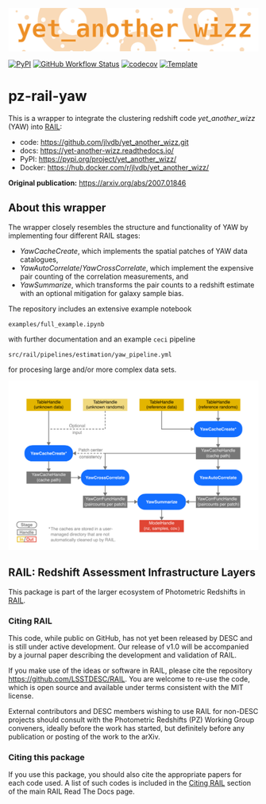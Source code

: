 ![yet_another_wizz](https://raw.githubusercontent.com/jlvdb/yet_another_wizz/main/docs/source/_static/logo-dark.png)

[![PyPI](https://img.shields.io/pypi/v/pz-rail-yaw?color=blue&logo=pypi&logoColor=white)](https://pypi.org/project/pz-rail-yaw/)
[![GitHub Workflow Status](https://img.shields.io/github/actions/workflow/status/LSSTDESC/rail_yaw/smoke-test.yml)](https://github.com/LSSTDESC/rail_yaw/actions/workflows/smoke-test.yml)
[![codecov](https://codecov.io/gh/LSSTDESC/rail_yaw/graph/badge.svg?token=BsmWz2v0qL)](https://codecov.io/gh/LSSTDESC/rail_yaw)
[![Template](https://img.shields.io/badge/Template-LINCC%20Frameworks%20Python%20Project%20Template-brightgreen)](https://lincc-ppt.readthedocs.io/en/latest/)

# pz-rail-yaw

This is a wrapper to integrate the clustering redshift code *yet_another_wizz*
(YAW) into [RAIL](https://github.com/LSSTDESC/RAIL):

- code: https://github.com/jlvdb/yet_another_wizz.git
- docs: https://yet-another-wizz.readthedocs.io/
- PyPI: https://pypi.org/project/yet_another_wizz/
- Docker: https://hub.docker.com/r/jlvdb/yet_another_wizz/

**Original publication:** https://arxiv.org/abs/2007.01846

## About this wrapper

The wrapper closely resembles the structure and functionality of YAW by
implementing four different RAIL stages:

- *YawCacheCreate*, which implements the spatial patches of YAW data catalogues,
- *YawAutoCorrelate*/*YawCrossCorrelate*, which implement the expensive pair
  counting of the correlation measurements, and
- *YawSummarize*, which transforms the pair counts to a redshift estimate with
  an optional mitigation for galaxy sample bias.

The repository includes an extensive example notebook

    examples/full_example.ipynb

with further documentation and an example `ceci` pipeline

    src/rail/pipelines/estimation/yaw_pipeline.yml

for procesing large and/or more complex data sets.

![rail_yaw_network](https://raw.githubusercontent.com/LSSTDESC/rail_yaw/main/examples/rail_yaw_network.png)

## RAIL: Redshift Assessment Infrastructure Layers

This package is part of the larger ecosystem of Photometric Redshifts
in [RAIL](https://github.com/LSSTDESC/RAIL).

### Citing RAIL

This code, while public on GitHub, has not yet been released by DESC and is
still under active development. Our release of v1.0 will be accompanied by a
journal paper describing the development and validation of RAIL.

If you make use of the ideas or software in RAIL, please cite the repository 
<https://github.com/LSSTDESC/RAIL>. You are welcome to re-use the code, which
is open source and available under terms consistent with the MIT license.

External contributors and DESC members wishing to use RAIL for non-DESC projects
should consult with the Photometric Redshifts (PZ) Working Group conveners,
ideally before the work has started, but definitely before any publication or 
posting of the work to the arXiv.

### Citing this package

If you use this package, you should also cite the appropriate papers for each
code used.  A list of such codes is included in the 
[Citing RAIL](https://rail-hub.readthedocs.io/en/latest/source/citing.html)
section of the main RAIL Read The Docs page.
